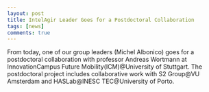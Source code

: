 ```yaml
---
layout: post
title: IntelAgir Leader Goes for a Postdoctoral Collaboration
tags: [news]
comments: true
---
```


From today, one of our group leaders (Michel Albonico) goes for a postdoctoral collaboration with professor Andreas Wortmann at InnovationCampus Future Mobility(ICM)@University of Stuttgart.
The postdoctoral project includes collaborative work with S2 Group@VU Amsterdam and HASLab@INESC TEC@University of Porto.
